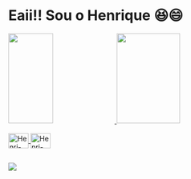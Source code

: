 # Eaii!! Sou o Henrique 😆😄
<div>
<a href="htps://github.com/HenriqueFLeao" >
<img height="180em" width=" 42% " src="https://github-readme-stats.vercel.app/api?username=HenriqueFLeao&show_icons=true&theme=tokyonight" / >
<img height="180em" width="50%" src="https://github-readme-stats.vercel.app/api/top-langs/?username=HenriqueFLeao&layout=compact&langs_count=16&theme=tokyonight" / >
</div>

<div style=" display: inline_block "> <br>
  <img align="center" alt="Henri-CSS" height="30" width="40" src="https://cdn.jsdelivr.net/gh/devicons/devicon/icons/css3/css3-original.svg" />
  <img align="center" alt="Henri-HTML" height="30" width="40" src="https://cdn.jsdelivr.net/gh/devicons/devicon/icons/html5/html5-original.svg" />  
</div>

##

<div>
<a href="mailto:henriquefleao@gmail.com"> <img src="https://img.shields.io/badge/Gmail-D14836?style=for-the-badge&logo=gmail&logoColor=white" target="_blank " >  </a>
  
</div>
